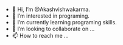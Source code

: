 - 👋 Hi, I’m @Akashvishwakarma.
- 👀 I’m interested in programing.
- 🌱 I’m currently learning programing skills.
- 💞️ I’m looking to collaborate on ...
- 📫 How to reach me ...

<!---
Akash456123/Akash456123 is a ✨ special ✨ repository because its `README.md` (this file) appears on your GitHub profile.
You can click the Preview link to take a look at your changes.
--->
